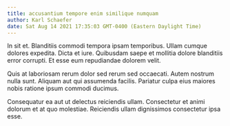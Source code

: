 ```yaml
---
title: accusantium tempore enim similique numquam
author: Karl Schaefer
date: Sat Aug 14 2021 17:35:03 GMT-0400 (Eastern Daylight Time)
---
```

In sit et. Blanditiis commodi tempora ipsam temporibus. Ullam cumque dolores expedita. Dicta et iure. Quibusdam saepe et mollitia dolore blanditiis error corrupti. Et esse eum repudiandae dolorem velit.

 Quis at laboriosam rerum dolor sed rerum sed occaecati. Autem nostrum nulla sunt. Aliquam aut qui assumenda facilis. Pariatur culpa eius maiores nobis ratione ipsum commodi ducimus.

 Consequatur ea aut ut delectus reiciendis ullam. Consectetur et animi dolorum et at quo molestiae. Reiciendis ullam dignissimos consectetur ipsa esse.